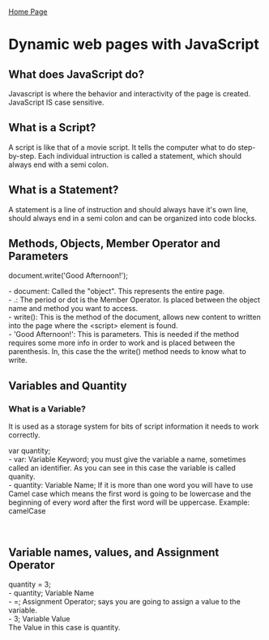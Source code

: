 [Home Page](README.md)

<!DOCTYPE html>
<html>
<link rel="stylesheet" href="style.css">
<title>DISCUSSION_06</title>
<body>
    <h1>Dynamic web pages with JavaScript</h1>
        <h2>What does JavaScript do?</h2>
            <p>Javascript is where the behavior and interactivity of the page is created. JavaScript <bold>IS</bold> case sensitive.</p>
        <h2>What is a Script?</h2>
            <p>A script is like that of a movie script. It tells the computer what to do step-by-step. Each individual intruction is called a statement, which should always end with a semi colon.</p>
        <h2>What is a Statement?</h2>
            <p>A statement is a line of instruction and should always have it's own line, should always end in a semi colon and can be organized into code blocks.</p>
        <h2>Methods, Objects, Member Operator and Parameters</h2>

<p><span class="pinkText">document</span>.<span class="greenText">write(</span><span class="yellowText">'Good Afternoon!'</span><span class="greenText">);</span><br>
</p>
<p>
- <span class="pinkText">document</span>: Called the "object". This represents the entire page.<br>
- .: The period or dot is the Member Operator. Is placed between the object name and method you want to access.<br>
- <span class="greenText">write()</span>: This is the method of the document, allows new content to written into the page where the &lt;script&gt; element is found.<br>
- <span class="yellowText">'Good Afternoon!'</span>: This is parameters. This is needed if the method requires some more info in order to work and is placed between the parenthesis. In, this case the the write() method needs to know what to write.<br>
</p>
        <h2>Variables and Quantity</h2>
            <h3>What is a Variable?</h3>
                <p>It is used as a storage system for bits of script information it needs to work correctly.</p>
<p><span class="deepPink">var</span> <span class="blueText">quantity</span>;<br>
- <span class="deepPink">var</span>: Variable Keyword; you must give the variable a name, sometimes called an identifier. As you can see in this case the variable is called <span class="blueText">quanity</span>.<br>
- <span class="blueText">quantity</span>: Variable Name; If it is more than one word you will have to use Camel case which means the first word is going to be lowercase and the beginning of every word after the first word will be uppercase. Example: camelCase</p><br>
        <h2>Variable names, values, and Assignment Operator</h2>
<p><span class="deepPink">quantity</span> <span class="greenText">=</span> <span class="blueText">3</span>;<br>
- <span class="deepPink">quantity</span>; Variable Name<br>
- <span class="greenText">=</span>; Assignment Operator; says you are going to assign a value to the variable.<br>
- <span class="blueText">3</span>; Variable Value <br>
The Value in this case is <span class="deepPink">quantity</span>.<br>
</p>



















</body>
</html>